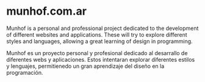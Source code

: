 # munhof.com.ar

Munhof is a personal and professional project dedicated to the development of different websites and applications.
These will try to explore different styles and languages, allowing a great learning of design in programming.

Munhof es un proyecto personal y profesional dedicado al desarrallo de diferentes webs y aplicaciones.
Estos intentaran explorar diferentes estilos y lenguajes, permitienedo un gran aprendizaje del diseño en la programación. 